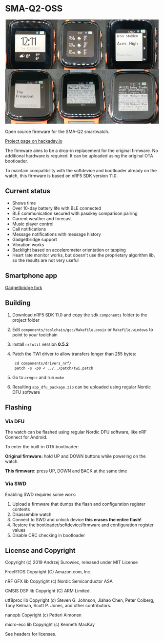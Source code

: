 # SMA-Q2-OSS

![banner](banner.jpg)

Open source firmware for the SMA-Q2 smartwatch.

[Project page on hackaday.io](https://hackaday.io/project/85463-color-open-source-smartwatch)

The firmware aims to be a drop-in replacement for the original firmware. No additional hardware is required. It can be uploaded using the original OTA bootloader.

To maintain compatibility with the softdevice and bootloader already on the watch, this firmware is based on nRF5 SDK version 11.0.

## Current status

  * Shows time
  * Over 10-day battery life with BLE connected
  * BLE communication secured with passkey comparison pairing
  * Current weather and forecast
  * Music player control
  * Call notifications
  * Message notifications with message history
  * Gadgetbridge support
  * Vibration works
  * Backlight based on accelerometer orientation or tapping
  * Heart rate monitor works, but doesn't use the proprietary algorithm lib, so the results are not very useful

## Smartphone app

[Gadgetbridge fork](https://github.com/Emeryth/Gadgetbridge)

## Building

1. Download nRF5 SDK 11.0 and copy the sdk `components` folder to the project folder
2. Edit `components/toolchain/gcc/Makefile.posix` or `Makefile.windows` to point to your toolchain
2. Install `nrfutil` version **0.5.2**
3. Patch the TWI driver to allow transfers longer than 255 bytes:

        cd components/drivers_nrf/
        patch -s -p0 < ../../patch/twi.patch

4. Go to `armgcc` and run `make`
5. Resulting `app_dfu_package.zip` can be uploaded using regular Nordic DFU software

## Flashing

### Via DFU
The watch can be flashed using regular Nordic DFU software, like nRF Connect for Android.

To enter the built-in OTA bootloader:

**Original firmware:**
 hold UP and DOWN buttons while powering on the watch.

**This firmware:**
 press UP, DOWN and BACK at the same time


### Via SWD
Enabling SWD requires some work:

1. Upload a firmware that dumps the flash and configuration register contents
2. Disassemble watch
3. Connect to SWD and unlock device **this erases the entire flash!**
4. Restore the bootloader/softdevice/firmware and configuration register values
5. Disable CRC checking in bootloader

## License and Copyright

Copyright (c) 2019 Andrzej Surowiec,
released under MIT License 

FreeRTOS Copyright (C) Amazon.com, Inc.

nRF GFX lib Copyright (c) Nordic Semiconductor ASA

CMSIS DSP lib Copyright (C) ARM Limited. 

utf8proc lib Copyright (c) Steven G. Johnson, Jiahao Chen, Peter Colberg, Tony Kelman, Scott P. Jones, and other contributors.

nanopb Copyright (c) Petteri Aimonen

micro-ecc lib Copyright (c) Kenneth MacKay

See headers for licenses.